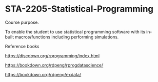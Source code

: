 # STA-2205-Statistical-Programming

Course purpose.

To enable the student to use statistical programming software with its in-built macros/functions including performing simulations.

Reference books

https://discdown.org/rprogramming/index.html

https://bookdown.org/rdpeng/rprogdatascience/

https://bookdown.org/rdpeng/exdata/
